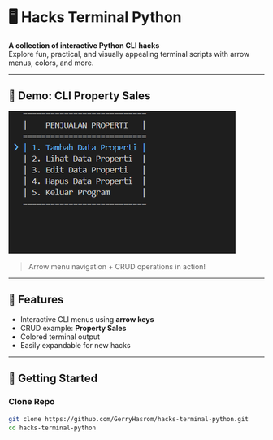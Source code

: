 # 🖥️ Hacks Terminal Python

**A collection of interactive Python CLI hacks**  
Explore fun, practical, and visually appealing terminal scripts with arrow menus, colors, and more.  

---

## 🌟 Demo: CLI Property Sales

![Demo CLI](assets/hack_01_arrow_menu.gif)

> Arrow menu navigation + CRUD operations in action!

---

## 📂 Features

- Interactive CLI menus using **arrow keys**  
- CRUD example: **Property Sales**  
- Colored terminal output  
- Easily expandable for new hacks  

---

## 🚀 Getting Started

### Clone Repo
```bash
git clone https://github.com/GerryHasrom/hacks-terminal-python.git
cd hacks-terminal-python
